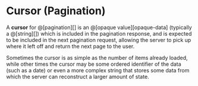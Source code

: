 # Cursor (Pagination)

A __cursor__ for @[pagination][] is an @[opaque value][opaque-data] (typically a
@[string][]) which is included in the pagination response, and is expected to be
included in the next pagination request, allowing the server to pick up where it
left off and return the next page to the user.

Sometimes the cursor is as simple as the number of items already loaded, while
other times the cursor may be some ordered identifier of the data (such as a
date) or even a more complex string that stores some data from which the server
can reconstruct a larger amount of state.

